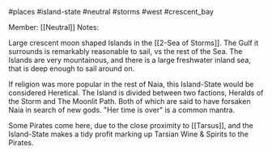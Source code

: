 #places #island-state  #neutral #storms #west #crescent_bay

Member: [[Neutral]]
Notes:

Large crescent moon shaped Islands in the [[2-Sea of Storms]].  The Gulf it surrounds is remarkably reasonable to sail, vs the rest of the Sea.  The Islands are very mountainous, and there is a large freshwater inland sea, that is deep enough to sail around on.

If religion was more popular in the rest of Naia, this Island-State would be considered Heretical.  The Island is divided between two factions, Heralds of the Storm and The Moonlit Path.  Both of which are said to have forsaken Naia in search of new gods.  "Her time is over" is a common mantra.

Some Pirates come here, due to the close proximity to [[Tarsus]], and the Island-State makes a tidy profit marking up Tarsian Wine & Spirits to the Pirates.